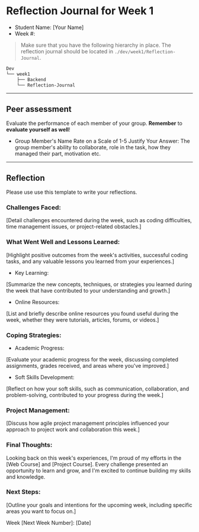 # Reflection Journal for Week 1

- Student Name: [Your Name]
- Week #: 

> Make sure that you have the following hierarchy in place. The reflection journal should be located in `./dev/week1/Reflection-Journal`.

```sh
Dev
└── week1
    ├── Backend
    └── Reflection-Journal
```

----
## Peer assessment

Evaluate the performance of each member of your group. **Remember** to **evaluate yourself as well**!

- Group Member's Name
Rate on a Scale of 1-5
Justify Your Answer: The group member's ability to collaborate, role in the task, how they managed their part, motivation etc.

----

## Reflection

Please use use this template to write your reflections.

### Challenges Faced:

[Detail challenges encountered during the week, such as coding difficulties, time management issues, or project-related obstacles.]

### What Went Well and Lessons Learned:

[Highlight positive outcomes from the week's activities, successful coding tasks, and any valuable lessons you learned from your experiences.]

- Key Learning:

[Summarize the new concepts, techniques, or strategies you learned during the week that have contributed to your understanding and growth.]

- Online Resources:

[List and briefly describe online resources you found useful during the week, whether they were tutorials, articles, forums, or videos.]

### Coping Strategies:


- Academic Progress:

[Evaluate your academic progress for the week, discussing completed assignments, grades received, and areas where you've improved.]

- Soft Skills Development:

[Reflect on how your soft skills, such as communication, collaboration, and problem-solving, contributed to your progress during the week.]

### Project Management:

[Discuss how agile project management principles influenced your approach to project work and collaboration this week.]

### Final Thoughts:

Looking back on this week's experiences, I'm proud of my efforts in the [Web Course] and [Project Course]. Every challenge presented an opportunity to learn and grow, and I'm excited to continue building my skills and knowledge.

### Next Steps:

[Outline your goals and intentions for the upcoming week, including specific areas you want to focus on.]

Week [Next Week Number]: [Date]



<!-- Links -->
[criticism and constructive feedback]:https://cvdl.ben.edu/blog/why-is-everyone-talking-about-feedback/





